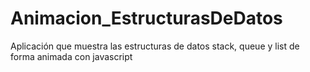 # Animacion_EstructurasDeDatos
Aplicación que muestra las estructuras de datos stack, queue y list de forma animada con javascript
